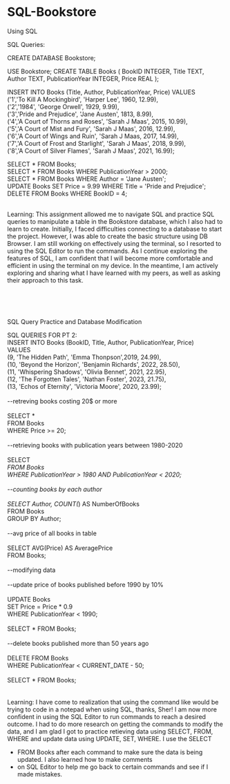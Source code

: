 # SQL-Bookstore
Using SQL 

SQL Queries: <br>

CREATE DATABASE Bookstore;<br>

USE Bookstore;
CREATE TABLE Books (
    BookID INTEGER,
    Title TEXT,
    Author TEXT,
    PublicationYear INTEGER,
    Price REAL
);<br>

INSERT INTO Books (Title, Author, PublicationYear, Price) VALUES<br>
    ('1','To Kill A Mockingbird', 'Harper Lee', 1960, 12.99),<br>
    ('2','1984', 'George Orwell', 1929, 9.99),<br>
    ('3','Pride and Prejudice', 'Jane Austen', 1813, 8.99),<br>
    ('4','A Court of Thorns and Roses', 'Sarah J Maas', 2015, 10.99),<br>
    ('5','A Court of Mist and Fury', 'Sarah J Maas', 2016, 12.99),<br>
    ('6','A Court of Wings and Ruin', 'Sarah J Maas, 2017, 14.99),<br>
    ('7','A Court of Frost and Starlight', 'Sarah J Maas', 2018, 9.99),<br>
    ('8','A Court of Silver Flames', 'Sarah J Maas', 2021, 16.99); <br>
    
  SELECT * FROM Books;<br>
  SELECT * FROM Books WHERE PublicationYear > 2000;<br>
  SELECT * FROM Books WHERE Author = 'Jane Austen';<br>
  UPDATE Books SET Price = 9.99 WHERE Title = 'Pride and Prejudice';<br>
  DELETE FROM Books WHERE BookID = 4;<br>
  <br>

Learning:
This assignment allowed me to navigate SQL and practice SQL queries to manipulate a table in the Bookstore 
database, which I also had to learn to create. Initially, I faced difficulties connecting to a database to 
start the project. However, I was able to create the basic structure using DB Browser. I am still working on 
effectively using the terminal, so I resorted to using the SQL Editor to run the commands. As I continue 
exploring the features of SQL, I am confident that I will become more comfortable and efficient in using the 
terminal on my device. In the meantime, I am actively exploring and sharing what I have learned with my 
peers, as well as asking their approach to this task.

<br>
<br>
<br>

SQL Query Practice and Database Modification<br>

SQL QUERIES FOR PT 2:<br>
INSERT INTO Books (BookID, Title, Author, PublicationYear, Price) <br>
VALUES <br>
(9, 'The Hidden Path', 'Emma Thonpson',2019, 24.99),<br>
(10, 'Beyond the Horizon', 'Benjamin Richards', 2022, 28.50),<br>
(11, 'Whispering Shadows', 'Olivia Bennet', 2021, 22.95),<br>
(12, 'The Forgotten Tales', 'Nathan Foster', 2023, 21.75),<br>
(13, 'Echos of Eternity', 'Victoria Moore', 2020, 23.99);<br>
<br>
--retreving books costing 20$ or more<br>
<br>
SELECT *<br>
FROM Books<br>
WHERE Price >= 20;<br>
<br>
--retrieving books with publication years between 1980-2020<br>
<br>
SELECT *<br>
FROM Books<br>
WHERE PublicationYear > 1980 AND PublicationYear < 2020;<br>
<br>
--counting books by each author<br>
<br>
SELECT Author, COUNT(*) AS NumberOfBooks<br>
FROM Books<br>
GROUP BY Author;<br>
<br>
--avg price of all books in table<br>
<br>
SELECT AVG(Price) AS AveragePrice<br>
FROM Books;<br>
<br>
--modifying data<br>
<br>
--update price of books published before 1990 by 10%<br>
<br>
UPDATE Books<br>
SET Price = Price * 0.9<br>
WHERE PublicationYear < 1990;<br>
<br>
SELECT * FROM Books;<br>
<br>
--delete books published more than 50 years ago<br>
<br>
DELETE FROM Books<br>
WHERE PublicationYear < CURRENT_DATE - 50;<br>
<br>
SELECT * FROM Books;<br>
<br>
<br>
Learning: I have come to realization that using the command like would be trying to code in a notepad when 
using SQL, thanks, Sher! I am now more confident in using the SQL Editor to run commands to reach a desired 
outcome. I had to do more research on getting the commands to modify the data, and I am glad I got to 
practice retieving data using SELECT, FROM, WHERE and update data using UPDATE, SET, WHERE. I use the SELECT
* FROM Books after each command to make sure the data is being updated. I also learned how to make comments 
* on SQL Editor to help me go back to certain commands and see if I made mistakes. 


